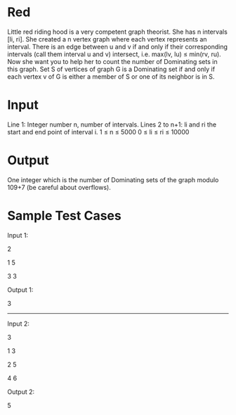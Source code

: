 # Red
Little red riding hood is a very competent graph theorist. She has n intervals [li, ri]. She created a n vertex graph where each vertex represents an interval. There is an edge between u and v if and only if their corresponding intervals (call them interval u and v) intersect, i.e. max(lv, lu) ≤ min(rv, ru). Now she want you to help her to count the number of Dominating sets in this graph. Set S of vertices of graph G is a Dominating set if and only if each vertex v of G is either a member of S or one of its neighbor is in S.

# Input
Line 1: Integer number n, number of intervals.
Lines 2 to n+1: li and ri the start and end point of interval i.
1 ≤ n ≤ 5000 0 ≤ li ≤ ri ≤ 10000

# Output
One integer which is the number of Dominating sets of the graph modulo 109+7 (be careful about overflows).

# Sample Test Cases

Input 1:

2

1 5

3 3

Output 1:

3

--------------------------------------------------------------------------------------------------------------------------

Input 2: 

3

1 3

2 5

4 6

Output 2:

5
